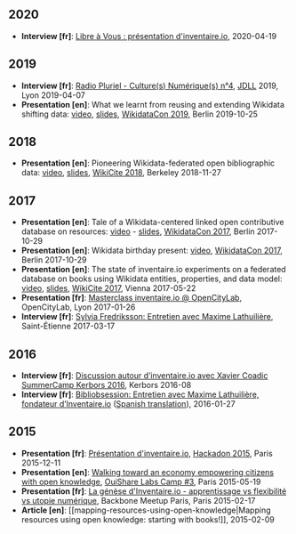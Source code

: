 <!-- LANG:EN, title="Blog"-->

## 2020
* **Interview [fr]**: [Libre à Vous : présentation d'inventaire.io](https://cause-commune.fm/podcast/66-framabook-inventaire-surveillance/), 2020-04-19

## 2019
* **Interview [fr]**: [Radio Pluriel - Culture(s) Numérique(s) n°4](https://www.mixcloud.com/cultures-numeriques/radio-pluriel-cultures-num%C3%A9riques-num%C3%A9ro-004-jdll-2019-mots-de-passe-et-inventaireio/), [JDLL](https://jdll.org) 2019, Lyon 2019-04-07
* **Presentation [en]**: What we learnt from reusing and extending Wikidata shifting data: [video](https://media.ccc.de/v/wikidatacon2019-1059-inventaire_what_we_learnt_from_reusing_and_extending_wikidata_shifting_data), [slides](https://hack.allmende.io/p/inventaire-wikidatacon-2019#/), [WikidataCon 2019](https://www.wikidata.org/wiki/Wikidata:WikidataCon_2019), Berlin 2019-10-25 

## 2018
* **Presentation [en]**: Pioneering Wikidata-federated open bibliographic data: [video](https://www.youtube.com/watch?v=4CZDJ2uHrTk&t=3864), [slides](https://inventaire.github.io/wikicite-2018), [WikiCite 2018](https://meta.wikimedia.org/wiki/WikiCite_2018), Berkeley 2018-11-27

## 2017
* **Presentation [en]**: Tale of a Wikidata-centered linked open contributive database on resources: [video](https://www.youtube.com/watch?v=nlxWy8ombEM) - [slides](https://hackmd.io/p/SJGdXy-RZ), [WikidataCon 2017](https://www.wikidata.org/wiki/Wikidata:WikidataCon_2017), Berlin 2017-10-29
* **Presentation [en]**: Wikidata birthday present: [video](https://media.ccc.de/v/wikidatacon2017-10042-birthday_celebration_demo_of_presents#video&t=2090), [WikidataCon 2017](https://www.wikidata.org/wiki/Wikidata:WikidataCon_2017), Berlin 2017-10-29
* **Presentation [en]**: The state of inventaire.io experiments on a federated database on books using Wikidata entities, properties, and data model: [video](https://www.youtube.com/watch?v=1pMHSghEM7A&t=8h42m52s), [slides](https://github.com/inventaire/wikicite), [WikiCite 2017](https://meta.wikimedia.org/wiki/WikiCite_2017), Vienna 2017-05-22
* **Presentation [fr]**: [Masterclass inventaire.io @ OpenCityLab](https://www.youtube.com/watch?v=wBlFTNbErUY&list=PLcBPANOv7L2Tm5cKOj8_fh9JHuPuHErpx&index=4), OpenCityLab, Lyon 2017-01-26
* **Interview [fr]**: [Sylvia Fredriksson: Entretien avec Maxime Lathuilière](https://soundcloud.com/sylviafredriksson/sets/maxime-lathuiliere), Saint-Étienne 2017-03-17

## 2016
* **Interview [fr]**: [Discussion autour d’inventaire.io avec Xavier Coadic](https://videos.lescommuns.org/videos/watch/b37919b3-46b8-4ba2-a643-06643bbb6e92) [SummerCamp Kerbors 2016](https://movilab.org/index.php?title=IndieCamp_Kerbors_2016), Kerbors 2016-08
* **Interview [fr]**: [Bibliobsession: Entretien avec Maxime Lathuilière, fondateur d’Inventaire.io](http://www.bibliobsession.net/2016/01/27/entretien-maxime-lathuiliere-fondateur-dinventaire-io/) ([Spanish translation](https://diarium.usal.es/experimentrado/pasarelas/en-espanol/bibliobsession/entrevista-con-maxime-lathuiliere-fundador-de-inventaire-io/)), 2016-01-27

## 2015
* **Presentation [fr]**: [Présentation d'inventaire.io](https://vimeo.com/156065434), [Hackadon 2015](https://hackadon.org/), Paris 2015-12-11
* **Presentation [en]**: [Walking toward an economy empowering citizens with open knowledge](https://www.youtube.com/watch?v=LZgWXEShJoY), [OuiShare Labs Camp #3](https://web.archive.org/web/20151125031400/http://camp.ouisharelabs.net/2015/), Paris 2015-05-19
* **Presentation [fr]**: [La génèse d'Inventaire.io - apprentissage vs flexibilité vs utopie numérique](https://www.youtube.com/watch?v=PGmWI2ra_Hg), Backbone Meetup Paris, Paris 2015-02-17
* **Article [en]**: [[mapping-resources-using-open-knowledge|Mapping resources using open knowledge: starting with books!]], 2015-02-09